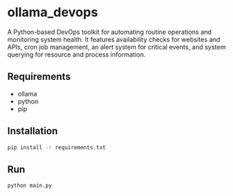 # ollama_devops

A Python-based DevOps toolkit for automating routine operations and monitoring system health. It features availability checks for websites and APIs, cron job management, an alert system for critical events, and system querying for resource and process information.

## Requirements

- ollama
- python
- pip

## Installation

```bash
pip install -r requirements.txt
```
## Run 
```bash
python main.py
```